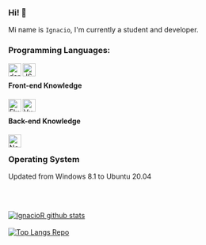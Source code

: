### Hi! 👋

Mi name is `Ignacio`, I'm currently a student and developer.

### Programming Languages:

<img align="left" alt="dart" height="26px" src="https://dart.dev/assets/logo_lockup_dart_horizontal-186d08217863a6ea400363df47d526f6dd89148e04cf2ce4de1718c5a212ee38.png" />
<img align="left" alt="JS" width=26px src="https://upload.wikimedia.org/wikipedia/commons/thumb/9/99/Unofficial_JavaScript_logo_2.svg/1200px-Unofficial_JavaScript_logo_2.svg.png" />

</br>

#### Front-end Knowledge

<img align="left" alt="Flutter" height=26px  src="https://user-images.githubusercontent.com/60929919/89158591-ff61ee80-d58b-11ea-9305-969d9e92363a.png" />
<img align="left" alt="Vue 3" height=26px  src="https://v3.vuejs.org/logo.png" />

</br>

#### Back-end Knowledge

<img align="left" alt="Node js" height="26px" src="https://cdn.pixabay.com/photo/2015/04/23/17/41/node-js-736399_960_720.png" />

</br>

### Operating System

Updated from Windows 8.1 to Ubuntu 20.04

</br>
</br>

[![IgnacioR github stats](https://github-readme-stats.vercel.app/api?username=jibaru&count_private=true&theme=buefy&show_icons=true&locale=ES)](https://github.com/jibaru)
</br>
</br>
[![Top Langs Repo](https://github-readme-stats.vercel.app/api/top-langs/?username=jibaru&layout=compact&locale=ES)](https://github.com/jibaru/)
